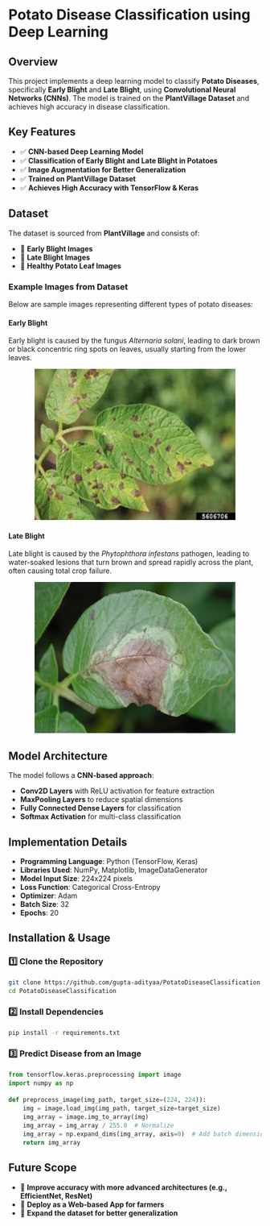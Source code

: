 # **Potato Disease Classification using Deep Learning**

## **Overview**

This project implements a deep learning model to classify **Potato Diseases**, specifically **Early Blight** and **Late Blight**, using **Convolutional Neural Networks (CNNs)**. The model is trained on the **PlantVillage Dataset** and achieves high accuracy in disease classification.

## **Key Features**

- ✅ **CNN-based Deep Learning Model**
- ✅ **Classification of Early Blight and Late Blight in Potatoes**
- ✅ **Image Augmentation for Better Generalization**
- ✅ **Trained on PlantVillage Dataset**
- ✅ **Achieves High Accuracy with TensorFlow & Keras**

## **Dataset**

The dataset is sourced from **PlantVillage** and consists of:

- 📌 **Early Blight Images**
- 📌 **Late Blight Images**
- 📌 **Healthy Potato Leaf Images**

### **Example Images from Dataset**
Below are sample images representing different types of potato diseases:

#### **Early Blight**
Early blight is caused by the fungus *Alternaria solani*, leading to dark brown or black concentric ring spots on leaves, usually starting from the lower leaves.

<p align="center">
  <img src="Early_Blight.jpg" alt="Early Blight" width="400" height="300">
</p>

#### **Late Blight**
Late blight is caused by the *Phytophthora infestans* pathogen, leading to water-soaked lesions that turn brown and spread rapidly across the plant, often causing total crop failure.

<p align="center">
  <img src="Late_Blight.jpg" alt="Late Blight" width="400" height="300">
</p>


## **Model Architecture**

The model follows a **CNN-based approach**:

- **Conv2D Layers** with ReLU activation for feature extraction
- **MaxPooling Layers** to reduce spatial dimensions
- **Fully Connected Dense Layers** for classification
- **Softmax Activation** for multi-class classification

## **Implementation Details**

- **Programming Language**: Python (TensorFlow, Keras)
- **Libraries Used**: NumPy, Matplotlib, ImageDataGenerator
- **Model Input Size**: 224x224 pixels
- **Loss Function**: Categorical Cross-Entropy
- **Optimizer**: Adam
- **Batch Size**: 32
- **Epochs**: 20

## **Installation & Usage**

### **1️⃣ Clone the Repository**

```bash
git clone https://github.com/gupta-adityaa/PotatoDiseaseClassification.git
cd PotatoDiseaseClassification
```

### **2️⃣ Install Dependencies**

```bash
pip install -r requirements.txt
```

### **3️⃣ Predict Disease from an Image**

```python
from tensorflow.keras.preprocessing import image
import numpy as np

def preprocess_image(img_path, target_size=(224, 224)):
    img = image.load_img(img_path, target_size=target_size)
    img_array = image.img_to_array(img)
    img_array = img_array / 255.0  # Normalize
    img_array = np.expand_dims(img_array, axis=0)  # Add batch dimension
    return img_array
```

## **Future Scope**

- 🚀 **Improve accuracy with more advanced architectures (e.g., EfficientNet, ResNet)**
- 🚀 **Deploy as a Web-based App for farmers**
- 🚀 **Expand the dataset for better generalization**

